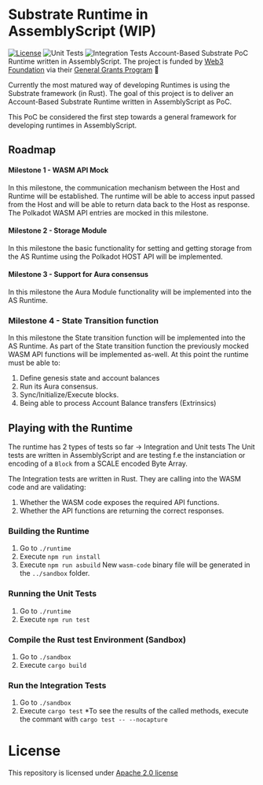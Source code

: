 
# Substrate Runtime in AssemblyScript (WIP)

[![License](https://img.shields.io/badge/License-Apache%202.0-blue.svg)](https://opensource.org/licenses/Apache-2.0)
![Unit Tests](https://github.com/LimeChain/as-substrate-runtime/workflows/Unit%20Tests/badge.svg)
![Integration Tests](https://github.com/LimeChain/as-substrate-runtime/workflows/Integration%20Tests/badge.svg)
Account-Based Substrate PoC Runtime written in AssemblyScript.
The project is funded by [Web3 Foundation](https://web3.foundation/) via their [General Grants Program](https://github.com/w3f/General-Grants-Program) 🙏

Currently the most matured way of developing Runtimes is using the Substrate framework (in Rust). The goal of this project is to deliver an Account-Based Substrate Runtime written in AssemblyScript as PoC.

This PoC be considered the first step towards a general framework for developing runtimes in AssemblyScript.

## Roadmap

#### Milestone 1 - WASM API Mock
In this milestone, the communication mechanism between the Host and Runtime will be established. The runtime will be able to access input passed from the Host and will be able to return data back to the Host as response. The Polkadot WASM API entries are mocked in this milestone.

#### Milestone 2 - Storage Module
In this milestone the basic functionality for setting and getting storage from the AS Runtime using the Polkadot HOST API will be implemented.

#### Milestone 3 - Support for Aura consensus
In this milestone the Aura Module functionality will be implemented into the AS Runtime.

### Milestone 4 - State Transition function
In this milestone the State transition function will be implemented into the AS Runtime. As part of the State transition function the previously mocked WASM API functions will be implemented as-well. At this point the runtime must be able to:
1.  Define genesis state and account balances
2.  Run its Aura consensus.
3.  Sync/Initialize/Execute blocks.
4.  Being able to process Account Balance transfers (Extrinsics)

## Playing with the Runtime
The runtime has 2 types of tests so far -> Integration and Unit tests
The Unit tests are written in AssemblyScript and are testing f.e the instanciation or encoding of a `Block` from a SCALE encoded Byte Array.

The Integration tests are written in Rust. They are calling into the WASM code and are validating:
1. Whether the WASM code exposes the required API functions.
2. Whether the API functions are returning the correct responses.

### Building the Runtime
1. Go to `./runtime`
2. Execute `npm run install`
3. Execute `npm run asbuild`
New `wasm-code` binary file will be generated in the `../sandbox` folder.

### Running the Unit Tests
1. Go to `./runtime`
2. Execute `npm run test`

### Compile the Rust test Environment (Sandbox)
1. Go to `./sandbox`
2. Execute `cargo build`

### Run the Integration Tests
1. Go to `./sandbox`
2. Execute `cargo test`
*To see the results of the called methods, execute the commant with `cargo test -- --nocapture`

# **License**
This repository is licensed under [Apache 2.0 license](https://github.com/LimeChain/as-substrate-runtime/blob/master/LICENSE)